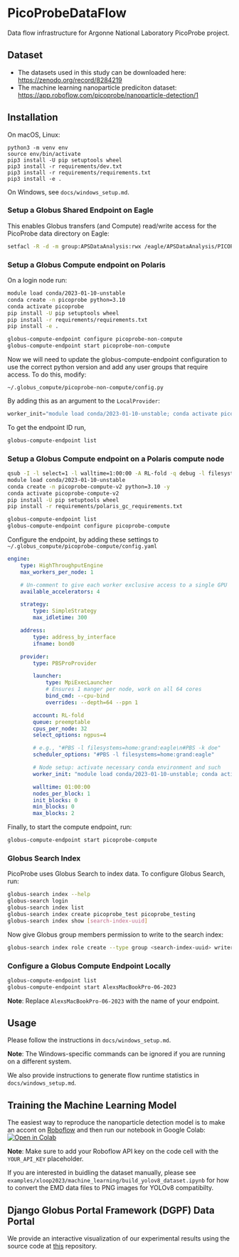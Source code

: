 # PicoProbeDataFlow
Data flow infrastructure for Argonne National Laboratory PicoProbe project.

## Dataset
- The datasets used in this study can be downloaded here: https://zenodo.org/record/8284219
- The machine learning nanoparticle prediciton dataset: https://app.roboflow.com/picoprobe/nanoparticle-detection/1

## Installation
On macOS, Linux:
```
python3 -m venv env
source env/bin/activate
pip3 install -U pip setuptools wheel
pip3 install -r requirements/dev.txt
pip3 install -r requirements/requirements.txt
pip3 install -e .
```

On Windows, see `docs/windows_setup.md`.

### Setup a Globus Shared Endpoint on Eagle
This enables Globus transfers (and Compute) read/write access for the PicoProbe data directory on Eagle:
```bash
setfacl -R -d -m group:APSDataAnalysis:rwx /eagle/APSDataAnalysis/PICOPROBE/
```

### Setup a Globus Compute endpoint on Polaris
On a login node run:
```bash
module load conda/2023-01-10-unstable
conda create -n picoprobe python=3.10
conda activate picoprobe
pip install -U pip setuptools wheel
pip install -r requirements/requirements.txt
pip install -e .

globus-compute-endpoint configure picoprobe-non-compute
globus-compute-endpoint start picoprobe-non-compute
```

Now we will need to update the globus-compute-endpoint configuration to use the 
correct python version and add any user groups that require access. To do this, modify:
```console
~/.globus_compute/picoprobe-non-compute/config.py
```

By adding this as an argument to the `LocalProvider`: 
```python
worker_init="module load conda/2023-01-10-unstable; conda activate picoprobe"
```

To get the endpoint ID run,
```bash
globus-compute-endpoint list
```

### Setup a Globus Compute endpoint on a Polaris compute node
```bash
qsub -I -l select=1 -l walltime=1:00:00 -A RL-fold -q debug -l filesystems=home:eagle
module load conda/2023-01-10-unstable
conda create -n picoprobe-compute-v2 python=3.10 -y
conda activate picoprobe-compute-v2
pip install -U pip setuptools wheel
pip install -r requirements/polaris_gc_requirements.txt

globus-compute-endpoint list
globus-compute-endpoint configure picoprobe-compute
```

Configure the endpoint, by adding these settings to `~/.globus_compute/picoprobe-compute/config.yaml`
```yaml
engine:
    type: HighThroughputEngine
    max_workers_per_node: 1

    # Un-comment to give each worker exclusive access to a single GPU
    available_accelerators: 4

    strategy:
        type: SimpleStrategy
        max_idletime: 300

    address:
        type: address_by_interface
        ifname: bond0

    provider:
        type: PBSProProvider

        launcher:
            type: MpiExecLauncher
            # Ensures 1 manger per node, work on all 64 cores
            bind_cmd: --cpu-bind
            overrides: --depth=64 --ppn 1

        account: RL-fold
        queue: preemptable
        cpus_per_node: 32
        select_options: ngpus=4

        # e.g., "#PBS -l filesystems=home:grand:eagle\n#PBS -k doe"
        scheduler_options: "#PBS -l filesystems=home:grand:eagle"

        # Node setup: activate necessary conda environment and such
        worker_init: "module load conda/2023-01-10-unstable; conda activate picoprobe-compute-v2"

        walltime: 01:00:00
        nodes_per_block: 1
        init_blocks: 0
        min_blocks: 0
        max_blocks: 2
```

Finally, to start the compute endpoint, run:
```bash
globus-compute-endpoint start picoprobe-compute
```

### Globus Search Index
PicoProbe uses Globus Search to index data. To configure Globus Search, run:
```bash
globus-search index --help
globus-search login
globus-search index list
globus-search index create picoprobe_test picoprobe_testing
globus-search index show [search-index-uuid]
```
Now give Globus group members permission to write to the search index:
```bash
globus-search index role create --type group <search-index-uuid> writer <group-uuid>
```

### Configure a Globus Compute Endpoint Locally
```bash
globus-compute-endpoint list
globus-compute-endpoint start AlexsMacBookPro-06-2023
```
**Note**: Replace `AlexsMacBookPro-06-2023` with the name of your endpoint.

## Usage
Please follow the instructions in `docs/windows_setup.md`. 

**Note**: The Windows-specific commands can be ignored if you are running on a different system.

We also provide instructions to generate flow runtime statistics in `docs/windows_setup.md`.

## Training the Machine Learning Model
The easiest way to reproduce the nanoparticle detection model is to make an accont on [Roboflow](https://roboflow.com/) and then run our notebook in Google Colab: [![Open in Colab](https://colab.research.google.com/assets/colab-badge.svg)](https://colab.research.google.com/github/ramanathanlab/PicoProbeDataFlow/blob/main/examples/xloop2023/machine_learning/train_yolov8_object_detection_on_custom_dataset.ipynb)

**Note**: Make sure to add your Roboflow API key on the code cell with the `YOUR_API_KEY` placeholder.

If you are interested in buidling the dataset manually, please see `examples/xloop2023/machine_learning/build_yolov8_dataset.ipynb` for how to convert the EMD data files to PNG images for YOLOv8 compatibilty.

## Django Globus Portal Framework (DGPF) Data Portal
We provide an interactive visualization of our experimental results using the source code at [this](https://github.com/ramanathanlab/picoprobe-portal/tree/main) repository.

